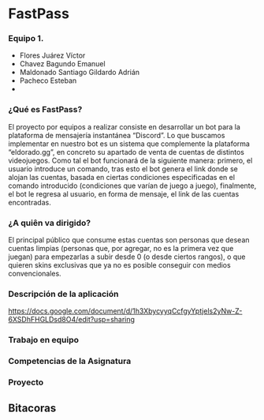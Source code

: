 # FastPass
### Equipo 1.
- Flores Juárez Víctor
- Chavez Bagundo Emanuel
- Maldonado Santiago Gildardo Adrián
- Pacheco Esteban
- 
### ¿Qué es FastPass?
El proyecto por equipos a realizar consiste en desarrollar un bot para la plataforma de mensajería instantánea “Discord”. Lo que buscamos implementar en nuestro bot es un sistema que complemente la plataforma “eldorado.gg”, en concreto su apartado de venta de cuentas de distintos videojuegos. Como tal el bot funcionará de la siguiente manera: primero, el usuario introduce un comando, tras esto el bot genera el link donde se alojan las cuentas, basada en ciertas condiciones especificadas en el comando introducido (condiciones que varían de juego a juego), finalmente, el bot le regresa al usuario, en forma de mensaje, el link de las cuentas encontradas.

### ¿A quiên va dirigido?
El principal público que consume estas cuentas son personas que desean cuentas limpias (personas que, por agregar, no es la primera vez que juegan)  para empezarlas a subir desde 0 (o desde ciertos rangos), o que quieren skins exclusivas que ya no es posible conseguir con medios convencionales. 

### Descripción de la aplicación
https://docs.google.com/document/d/1h3XbycyyqCcfgyYptjels2yNw-Z-6XSDhFHGLDsd8O4/edit?usp=sharing

### Trabajo en equipo

### Competencias de la Asignatura


### Proyecto







## Bitacoras 
